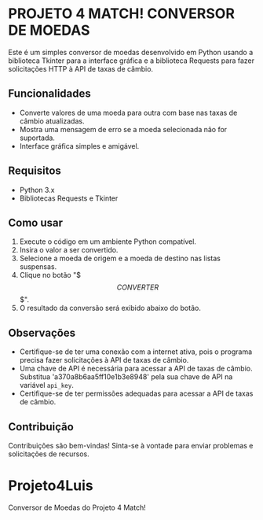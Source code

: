 # PROJETO 4 MATCH! CONVERSOR DE MOEDAS

Este é um simples conversor de moedas desenvolvido em Python usando a biblioteca Tkinter para a interface gráfica e a biblioteca Requests para fazer solicitações HTTP à API de taxas de câmbio.

## Funcionalidades
- Converte valores de uma moeda para outra com base nas taxas de câmbio atualizadas.
- Mostra uma mensagem de erro se a moeda selecionada não for suportada.
- Interface gráfica simples e amigável.

## Requisitos
- Python 3.x
- Bibliotecas Requests e Tkinter

## Como usar
1. Execute o código em um ambiente Python compatível.
2. Insira o valor a ser convertido.
3. Selecione a moeda de origem e a moeda de destino nas listas suspensas.
4. Clique no botão "$$$ CONVERTER $$$".
5. O resultado da conversão será exibido abaixo do botão.

## Observações
- Certifique-se de ter uma conexão com a internet ativa, pois o programa precisa fazer solicitações à API de taxas de câmbio.
- Uma chave de API é necessária para acessar a API de taxas de câmbio. Substitua 'a370a8b6aa5ff10e1b3e8948' pela sua chave de API na variável `api_key`.
- Certifique-se de ter permissões adequadas para acessar a API de taxas de câmbio.

## Contribuição
Contribuições são bem-vindas! Sinta-se à vontade para enviar problemas e solicitações de recursos.


# Projeto4Luis
Conversor de Moedas do Projeto 4 Match!
